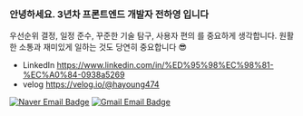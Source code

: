 ### 안녕하세요. 3년차 프론트엔드 개발자 전하영 입니다

우선순위 결정, 일정 준수, 꾸준한 기술 탐구, 사용자 편의 를 중요하게 생각합니다. 원활한 소통과 재미있게 일하는 것도 당연히 중요합니다 😎

- LinkedIn https://www.linkedin.com/in/%ED%95%98%EC%98%81-%EC%A0%84-0938a5269
- velog https://velog.io/@hayoung474


[![Naver Email Badge](https://img.shields.io/badge/jhy901@naver.com-03C75A?style=flat-square&logo=Naver&logoColor=white)](mailto:jhy901@naver.com)  [![Gmail Email Badge](https://img.shields.io/badge/hayoung474@gmail.com-EA4335?style=flat-square&logo=Gmail&logoColor=white)](mailto:hayoung474@gmail.com)  
</div>
